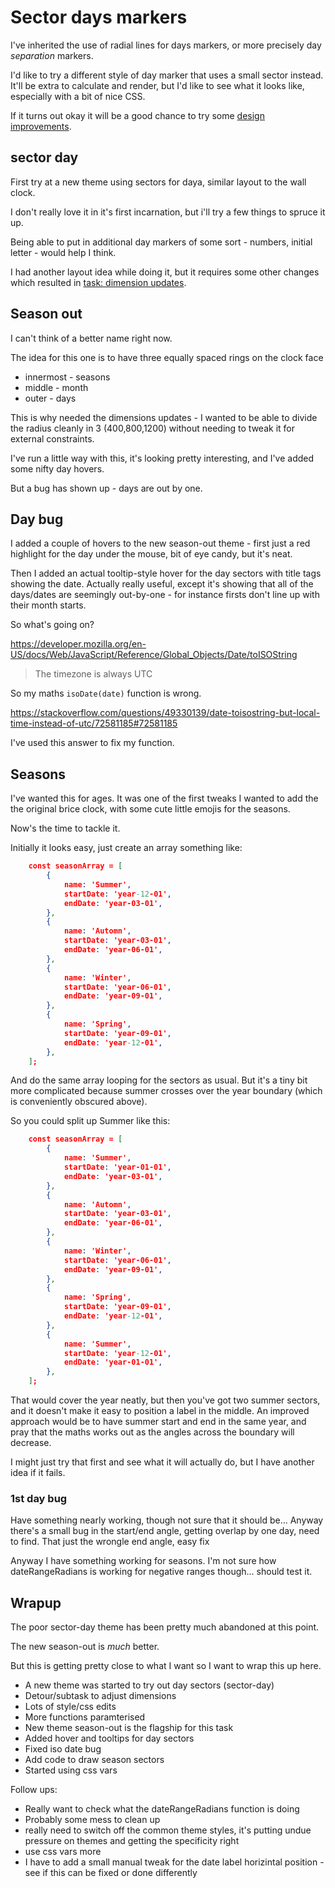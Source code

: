 Sector days markers
===================

I've inherited the use of radial lines for days markers, or more precisely day *separation* markers.

I'd like to try a different style of day marker that uses a small sector instead.
It'll be extra to calculate and render, but I'd like to see what it looks like, especially with a bit of nice CSS.

If it turns out okay it will be a good chance to try some [design improvements](<design improvements.md>).


sector day
----------
First try at a new theme using sectors for daya, similar layout to the wall clock.

I don't really love it in it's first incarnation, but i'll try a few things to spruce it up.

Being able to put in additional day markers of some sort - numbers, initial letter - would help I think.

I had another layout idea while doing it, but it requires some other changes which resulted in [task: dimension updates](<[done]/17 - dimension updates.md>).


Season out
----------
I can't think of a better name right now.

The idea for this one is to have three equally spaced rings on the clock face

* innermost - seasons
* middle - month
* outer - days

This is why needed the dimensions updates - I wanted to be able to divide the radius cleanly in 3 (400,800,1200) without needing to tweak it for external constraints.

I've run a little way with this, it's looking pretty interesting, and I've added some nifty day hovers.

But a bug has shown up - days are out by one.


Day bug
-------

I added a couple of hovers to the new season-out theme - first just a red highlight for the day under the mouse, bit of eye candy, but it's neat.

Then I added an actual tooltip-style hover for the day sectors with title tags showing the date.
Actually really useful, except it's showing that all of the days/dates are seemingly out-by-one - for instance firsts don't line up with their month starts.

So what's going on?

https://developer.mozilla.org/en-US/docs/Web/JavaScript/Reference/Global_Objects/Date/toISOString

> The timezone is always UTC

So my maths `isoDate(date)` function is wrong.

https://stackoverflow.com/questions/49330139/date-toisostring-but-local-time-instead-of-utc/72581185#72581185

I've used this answer to fix my function.



Seasons
-------

I've wanted this for ages.
It was one of the first tweaks I wanted to add the the original brice clock, with some cute little emojis for the seasons.

Now's the time to tackle it.

Initially it looks easy, just create an array something like:

```json
	const seasonArray = [
		{
			name: 'Summer',
			startDate: 'year-12-01',
			endDate: 'year-03-01',
		},
		{
			name: 'Automn',
			startDate: 'year-03-01',
			endDate: 'year-06-01',
		},
		{
			name: 'Winter',
			startDate: 'year-06-01',
			endDate: 'year-09-01',
		},
		{
			name: 'Spring',
			startDate: 'year-09-01',
			endDate: 'year-12-01',
		},
	];
```
And do the same array looping for the sectors as usual.
But it's a tiny bit more complicated because summer crosses over the year boundary (which is conveniently obscured above).

So you could split up Summer like this:
```json
	const seasonArray = [
		{
			name: 'Summer',
			startDate: 'year-01-01',
			endDate: 'year-03-01',
		},
		{
			name: 'Automn',
			startDate: 'year-03-01',
			endDate: 'year-06-01',
		},
		{
			name: 'Winter',
			startDate: 'year-06-01',
			endDate: 'year-09-01',
		},
		{
			name: 'Spring',
			startDate: 'year-09-01',
			endDate: 'year-12-01',
		},
		{
			name: 'Summer',
			startDate: 'year-12-01',
			endDate: 'year-01-01',
		},
	];
```
That would cover the year neatly, but then you've got two summer sectors, and it doesn't make it easy to position a label in the middle.
An improved approach would be to have summer start and end in the same year, and pray that the maths works out as the angles across the boundary will decrease.

I might just try that first and see what it will actually do, but I have another idea if it fails.

### 1st day bug

Have something nearly working, though not sure that it should be...
Anyway there's a small bug in the start/end angle, getting overlap by one day, need to find.
That just the wrongle end angle, easy fix

Anyway I have something working for seasons.
I'm not sure how dateRangeRadians is working for negative ranges though... should test it.



Wrapup
------

The poor sector-day theme has been pretty much abandoned at this point.

The new season-out is *much* better.

But this is getting pretty close to what I want so I want to wrap this up here.

* A new theme was started to try out day sectors (sector-day)
* Detour/subtask to adjust dimensions
* Lots of style/css edits
* More functions paramterised
* New theme season-out is the flagship for this task
* Added hover and tooltips for day sectors
* Fixed iso date bug
* Add code to draw season sectors
* Started using css vars


Follow ups:
* Really want to check what the dateRangeRadians function is doing
* Probably some mess to clean up
* really need to switch off the common theme styles, it's putting undue pressure on themes and getting the specificity right
* use css vars more
* I have to add a small manual tweak for the date label horizintal position - see if this can be fixed or done differently
